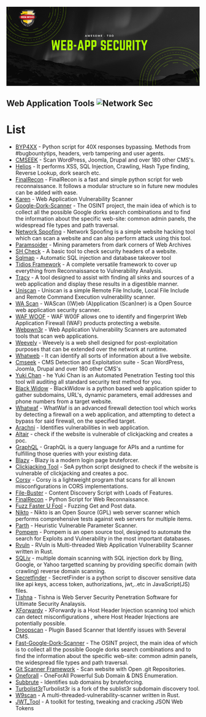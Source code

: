 ![Web Application](https://github.com/briskinfosec/Awesome-Tool_of_the_Day/blob/main/Web%20Application%20Tools%20%26%20Checklist/webapp.png) 

Web Application Tools ![Network Sec](https://img.shields.io/badge/Awesome-WebAppSec-success)
----------------------
#  List 

* [BYP4XX](https://github.com/briskinfosec/Awesome-Tool_of_the_Day/blob/main/Web%20Application%20Tools%20%26%20Checklist/Tools/Bypass4XX.md) - Python script for 40X responses bypassing. Methods from #bugbountytips, headers, verb tampering and user agents.
* [CMSEEK](https://github.com/briskinfosec/Awesome-Tool_of_the_Day/blob/main/Web%20Application%20Tools%20%26%20Checklist/Tools/Cmseek.md) - Scan WordPress, Joomla, Drupal and over 180 other CMS's.
* [Helios](https://github.com/briskinfosec/Awesome-Tool_of_the_Day/blob/main/Web%20Application%20Tools%20%26%20Checklist/Tools/Helios.md) - It performs XSS, SQL Injection, Crawling, Hash Type finding, Reverse Lookup, dork search etc.
* [FinalRecon](https://github.com/briskinfosec/Awesome-Tool_of_the_Day/blob/main/Web%20Application%20Tools%20%26%20Checklist/Tools/FinalRecon.md) - FinalRecon is a fast and simple python script for web reconnaissance. It follows a modular structure so in future new modules can be added with ease.
* [Karen](https://github.com/briskinfosec/Awesome-Tool_of_the_Day/blob/main/Web%20Application%20Tools%20%26%20Checklist/Tools/Karen.md) - Web Application Vulnerability Scanner
* [Google-Dork-Scanner](https://github.com/briskinfosec/Awesome-Tool_of_the_Day/blob/main/Web%20Application%20Tools%20%26%20Checklist/Tools/Google-Dork-Scanner.md) - The OSINT project, the main idea of which is to collect all the possible Google dorks search combinations and to find the information about the specific web-site: common admin panels, the widespread file types and path traversal.
* [Network Spoofing](https://github.com/briskinfosec/Awesome-Tool_of_the_Day/blob/main/Web%20Application%20Tools%20%26%20Checklist/Tools/Network%20Spoofing.md) - Network Spoofing is a simple website hacking tool which can scan a website and can also perform attack using this tool.
* [Paramsoider](https://github.com/briskinfosec/Awesome-Tool_of_the_Day/blob/main/Web%20Application%20Tools%20%26%20Checklist/Tools/Paramspider.md) - Mining parameters from dark corners of Web Archives
* [SH Check](https://github.com/briskinfosec/Awesome-Tool_of_the_Day/blob/main/Web%20Application%20Tools%20%26%20Checklist/Tools/shcheck.md) - A basic tool to check security headers of a website.
* [Sqlmap](https://github.com/briskinfosec/Awesome-Tool_of_the_Day/blob/main/Web%20Application%20Tools%20%26%20Checklist/Tools/Sqlmap.md) - Automatic SQL injection and database takeover tool
* [Tidios Framework](https://github.com/briskinfosec/Awesome-Tool_of_the_Day/blob/main/Web%20Application%20Tools%20%26%20Checklist/Tools/Tidios%20Framework.md) - A complete versatile framework to cover up everything from Reconnaissance to Vulnerability Analysis.
* [Tracy](https://github.com/briskinfosec/Awesome-Tool_of_the_Day/blob/main/Web%20Application%20Tools%20%26%20Checklist/Tools/Tracy.md) - A tool designed to assist with finding all sinks and sources of a web application and display these results in a digestible manner.
* [Uniscan](https://github.com/briskinfosec/Awesome-Tool_of_the_Day/blob/main/Web%20Application%20Tools%20%26%20Checklist/Tools/Uniscan.md) - Uniscan is a simple Remote File Include, Local File Include and Remote Command Execution vulnerability scanner.
* [WA Scan](https://github.com/briskinfosec/Awesome-Tool_of_the_Day/blob/main/Web%20Application%20Tools%20%26%20Checklist/Tools/WA%20Scan.md) - WAScan ((W)eb (A)pplication (Scan)ner) is a Open Source web application security scanner.
* [WAF WOOF](https://github.com/briskinfosec/Awesome-Tool_of_the_Day/blob/main/Web%20Application%20Tools%20%26%20Checklist/Tools/WAF%20WOOF.md) - WAF W00F allows one to identify and fingerprint Web Application Firewall (WAF) products protecting a website.
* [Webpwn3r](https://github.com/briskinfosec/Awesome-Tool_of_the_Day/blob/main/Web%20Application%20Tools%20%26%20Checklist/Tools/Webpwn3r.md) - Web Application Vulnerability Scanners are automated tools that scan web applications.
* [Weevely](https://github.com/briskinfosec/Awesome-Tool_of_the_Day/blob/main/Web%20Application%20Tools%20%26%20Checklist/Tools/Weevely.md) - Weevely is a web shell designed for post-exploitation purposes that can be extended over the network at runtime.
* [Whatweb](https://github.com/briskinfosec/Awesome-Tool_of_the_Day/blob/main/Web%20Application%20Tools%20%26%20Checklist/Tools/Whatweb.md) - It can identify all sorts of information about a live website.
* [Cmseek](https://www.briskinfosec.com/tooloftheday/toolofthedaydetail/CMSEEK) - CMS Detection and Exploitation suite - Scan WordPress, Joomla, Drupal and over 180 other CMS's
* [Yuki Chan](https://github.com/briskinfosec/Awesome-Tool_of_the_Day/blob/main/Web%20Application%20Tools%20%26%20Checklist/Tools/Yuki%20Chan.md) - he Yuki Chan is an Automated Penetration Testing tool this tool will auditing all standard security test method for you.
* [Black Widow](https://github.com/briskinfosec/Awesome-Tool_of_the_Day/blob/main/Web%20Application%20Tools%20%26%20Checklist/Tools/blackwidow.md) - BlackWidow is a python based web application spider to gather subdomains, URL's, dynamic parameters, email addresses and phone numbers from a target website.
* [Whatwaf](https://github.com/briskinfosec/Awesome-Tool_of_the_Day/blob/main/Web%20Application%20Tools%20%26%20Checklist/Tools/whatwaf.md) - WhatWaf is an advanced firewall detection tool which works by detecting a firewall on a web application, and attempting to detect a bypass for said firewall, on the specified target.
* [Arachni](https://github.com/briskinfosec/Awesome-Tool_of_the_Day/blob/main/Web%20Application%20Tools%20%26%20Checklist/Tools/Arachni.md) - Identifies vulnerabilities in web application.
* [Altair](https://github.com/briskinfosec/Awesome-Tool_of_the_Day/blob/main/Web%20Application%20Tools%20%26%20Checklist/Tools/Atlair.md) - check if the website is vulnerable of clickjacking and creates a poc.
* [GraphQL](https://github.com/briskinfosec/Awesome-Tool_of_the_Day/blob/main/Web%20Application%20Tools%20&%20Checklist/Tools/GraphQL.md) - GraphQL is a query language for APIs and a runtime for fulfilling those queries with your existing data.
* [Blazy](https://github.com/briskinfosec/Awesome-Tool_of_the_Day/blob/main/Web%20Application%20Tools%20%26%20Checklist/Tools/Blazy.md) - Blazy is a modern login page bruteforcer.
* [Clickjacking Tool](https://github.com/briskinfosec/Awesome-Tool_of_the_Day/blob/main/Web%20Application%20Tools%20%26%20Checklist/Tools/Clickjacking%20Tester.md) - SeA python script designed to check if the website is vulnerable of clickjacking and creates a poc.
* [Corsy](https://github.com/briskinfosec/Awesome-Tool_of_the_Day/blob/main/Web%20Application%20Tools%20%26%20Checklist/Tools/Corsy.md) - Corsy is a lightweight program that scans for all known misconfigurations in CORS implementations.
* [File-Buster](https://github.com/briskinfosec/Awesome-Tool_of_the_Day/blob/main/Web%20Application%20Tools%20%26%20Checklist/Tools/File-Buster.md) - Content Discovery Script with Loads of Features.
* [FinalRecon](https://github.com/briskinfosec/Awesome-Tool_of_the_Day/blob/main/Web%20Application%20Tools%20%26%20Checklist/Tools/FinalRecon.md) - Python Script for Web Reconnaissance.
* [Fuzz Faster U Fool](https://github.com/briskinfosec/Awesome-Tool_of_the_Day/blob/main/Web%20Application%20Tools%20%26%20Checklist/Tools/Fuzz%20Faster%20U%20Fool.md) - Fuzzing Get and Post data.
* [Nikto](https://github.com/briskinfosec/Awesome-Tool_of_the_Day/blob/main/Web%20Application%20Tools%20%26%20Checklist/Tools/Nikto.md) - Nikto is an Open Source (GPL) web server scanner which performs comprehensive tests against web servers for multiple items. 
* [Parth](https://github.com/briskinfosec/Awesome-Tool_of_the_Day/blob/main/Web%20Application%20Tools%20%26%20Checklist/Tools/Parth.md) - Heuristic Vulnerable Parameter Scanner.
* [Pompem](https://github.com/briskinfosec/Awesome-Tool_of_the_Day/blob/main/Web%20Application%20Tools%20%26%20Checklist/Tools/Pompem.md) - Pompem is an open source tool, designed to automate the search for Exploits and Vulnerability in the most important databases.
* [Rvuln](https://github.com/briskinfosec/Awesome-Tool_of_the_Day/blob/main/Web%20Application%20Tools%20%26%20Checklist/Tools/Rvuln.md) - RVuln is Multi-threaded Web Application Vulnerability Scanner written in Rust.
* [SQLiv](https://github.com/briskinfosec/Awesome-Tool_of_the_Day/blob/main/Web%20Application%20Tools%20%26%20Checklist/Tools/SQLiv.md) - multiple domain scanning with SQL injection dork by Bing, Google, or Yahoo targetted scanning by providing specific domain (with crawling) reverse domain scanning.
* [Secretfinder](https://github.com/briskinfosec/Awesome-Tool_of_the_Day/blob/main/Web%20Application%20Tools%20%26%20Checklist/Tools/SecretFinder.md) - SecretFinder is a python script to discover sensitive data like api keys, access token, authorizations, jwt,..etc in JavaScript(JS) files.
* [Tishna](https://github.com/briskinfosec/Awesome-Tool_of_the_Day/blob/main/Web%20Application%20Tools%20%26%20Checklist/Tools/Tishna.md) - Tishna is Web Server Security Penetration Software for Ultimate Security Analaysis.
* [XForwardy](https://github.com/briskinfosec/Awesome-Tool_of_the_Day/blob/main/Web%20Application%20Tools%20%26%20Checklist/Tools/Xforwardy.md) - XForwardy is a Host Header Injection scanning tool which can detect misconfigurations , where Host Header Injections are potentially possible.
* [Droopscan](https://github.com/briskinfosec/Awesome-Tool_of_the_Day/blob/main/Web%20Application%20Tools%20%26%20Checklist/Tools/droopescan.md) - Plugin Based Scanner that Identify issues with Several CMS.
* [Fast-Google-Dork-Scanner](https://github.com/briskinfosec/Awesome-Tool_of_the_Day/blob/main/Web%20Application%20Tools%20%26%20Checklist/Tools/fast.md) - The OSINT project, the main idea of which is to collect all the possible Google dorks search combinations and to find the information about the specific web-site: common admin panels, the widespread file types and path traversal.
* [Git Scanner Framework](https://github.com/briskinfosec/Awesome-Tool_of_the_Day/blob/main/Web%20Application%20Tools%20%26%20Checklist/Tools/git%20scanner%20framework.md) - Scan website with Open .git Repositories.
* [Oneforall](https://github.com/briskinfosec/Awesome-Tool_of_the_Day/blob/main/Web%20Application%20Tools%20%26%20Checklist/Tools/oneforall.md) - OneForAll Powerful Sub Domain & DNS Enumeration.
* [Subbrute](https://github.com/briskinfosec/Awesome-Tool_of_the_Day/blob/main/Web%20Application%20Tools%20%26%20Checklist/Tools/subbrute.md) - Identifies sub domains by bruteforcing.
* [Turbolist3r](https://github.com/briskinfosec/Awesome-Tool_of_the_Day/blob/main/Web%20Application%20Tools%20%26%20Checklist/Tools/turbloist3r.md)Turbolist3r is a fork of the sublist3r subdomain discovery tool. 
* [W9scan](https://github.com/briskinfosec/Awesome-Tool_of_the_Day/blob/main/Web%20Application%20Tools%20%26%20Checklist/Tools/w9scan.md) - A multi-threaded-vulnerability-scanner written in Rust.
* [JWT_Tool](https://github.com/briskinfosec/Awesome-Tool_of_the_Day/blob/main/Web%20Application%20Tools%20&%20Checklist/Tools/JWT_Tool.md) - A toolkit for testing, tweaking and cracking JSON Web Tokens

